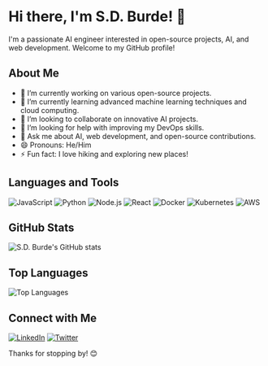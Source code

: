 # Hi there, I'm S.D. Burde! 👋

I'm a passionate AI engineer interested in open-source projects, AI, and web development. Welcome to my GitHub profile!

## About Me

- 🔭 I’m currently working on various open-source projects.
- 🌱 I’m currently learning advanced machine learning techniques and cloud computing.
- 👯 I’m looking to collaborate on innovative AI projects.
- 🤔 I’m looking for help with improving my DevOps skills.
- 💬 Ask me about AI, web development, and open-source contributions.
- 😄 Pronouns: He/Him
- ⚡ Fun fact: I love hiking and exploring new places!

## Languages and Tools

![JavaScript](https://img.shields.io/badge/-JavaScript-black?style=flat-square&logo=javascript)
![Python](https://img.shields.io/badge/-Python-black?style=flat-square&logo=python)
![Node.js](https://img.shields.io/badge/-Node.js-black?style=flat-square&logo=node.js)
![React](https://img.shields.io/badge/-React-black?style=flat-square&logo=react)
![Docker](https://img.shields.io/badge/-Docker-black?style=flat-square&logo=docker)
![Kubernetes](https://img.shields.io/badge/-Kubernetes-black?style=flat-square&logo=kubernetes)
![AWS](https://img.shields.io/badge/-AWS-black?style=flat-square&logo=amazon-aws)

## GitHub Stats

![S.D. Burde's GitHub stats](https://github-readme-stats.vercel.app/api?username=sdburde&show_icons=true&theme=radical)

## Top Languages

![Top Languages](https://github-readme-stats.vercel.app/api/top-langs/?username=sdburde&layout=compact&theme=radical)

## Connect with Me

[![LinkedIn](https://img.shields.io/badge/LinkedIn-blue?style=flat-square&logo=linkedin)](https://www.linkedin.com/in/sdburde/)
[![Twitter](https://img.shields.io/badge/Twitter-blue?style=flat-square&logo=twitter)](https://twitter.com/sdburde)

Thanks for stopping by! 😊
